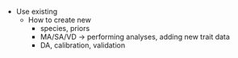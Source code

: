 
* Use existing
     * How to create new
          * species, priors
          * MA/SA/VD -> performing analyses, adding new trait data
          * DA, calibration, validation